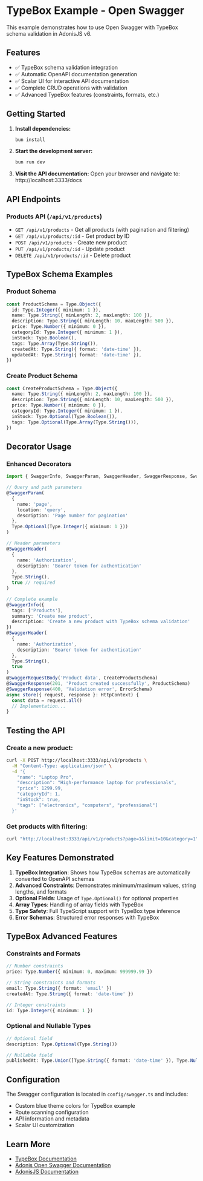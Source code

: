 # TypeBox Example - Open Swagger

This example demonstrates how to use Open Swagger with TypeBox schema validation in AdonisJS v6.

## Features

- ✅ TypeBox schema validation integration
- ✅ Automatic OpenAPI documentation generation
- ✅ Scalar UI for interactive API documentation
- ✅ Complete CRUD operations with validation
- ✅ Advanced TypeBox features (constraints, formats, etc.)

## Getting Started

1. **Install dependencies:**

   ```bash
   bun install
   ```

2. **Start the development server:**

   ```bash
   bun run dev
   ```

3. **Visit the API documentation:**
   Open your browser and navigate to: http://localhost:3333/docs

## API Endpoints

### Products API (`/api/v1/products`)

- `GET /api/v1/products` - Get all products (with pagination and filtering)
- `GET /api/v1/products/:id` - Get product by ID
- `POST /api/v1/products` - Create new product
- `PUT /api/v1/products/:id` - Update product
- `DELETE /api/v1/products/:id` - Delete product

## TypeBox Schema Examples

### Product Schema

```typescript
const ProductSchema = Type.Object({
  id: Type.Integer({ minimum: 1 }),
  name: Type.String({ minLength: 2, maxLength: 100 }),
  description: Type.String({ minLength: 10, maxLength: 500 }),
  price: Type.Number({ minimum: 0 }),
  categoryId: Type.Integer({ minimum: 1 }),
  inStock: Type.Boolean(),
  tags: Type.Array(Type.String()),
  createdAt: Type.String({ format: 'date-time' }),
  updatedAt: Type.String({ format: 'date-time' }),
})
```

### Create Product Schema

```typescript
const CreateProductSchema = Type.Object({
  name: Type.String({ minLength: 2, maxLength: 100 }),
  description: Type.String({ minLength: 10, maxLength: 500 }),
  price: Type.Number({ minimum: 0 }),
  categoryId: Type.Integer({ minimum: 1 }),
  inStock: Type.Optional(Type.Boolean()),
  tags: Type.Optional(Type.Array(Type.String())),
})
```

## Decorator Usage

### Enhanced Decorators

```typescript
import { SwaggerInfo, SwaggerParam, SwaggerHeader, SwaggerResponse, SwaggerRequestBody } from 'adonis-open-swagger'

// Query and path parameters
@SwaggerParam(
  {
    name: 'page',
    location: 'query',
    description: 'Page number for pagination'
  },
  Type.Optional(Type.Integer({ minimum: 1 }))
)

// Header parameters
@SwaggerHeader(
  {
    name: 'Authorization',
    description: 'Bearer token for authentication'
  },
  Type.String(),
  true // required
)

// Complete example
@SwaggerInfo({
  tags: ['Products'],
  summary: 'Create new product',
  description: 'Create a new product with TypeBox schema validation'
})
@SwaggerHeader(
  {
    name: 'Authorization',
    description: 'Bearer token for authentication'
  },
  Type.String(),
  true
)
@SwaggerRequestBody('Product data', CreateProductSchema)
@SwaggerResponse(201, 'Product created successfully', ProductSchema)
@SwaggerResponse(400, 'Validation error', ErrorSchema)
async store({ request, response }: HttpContext) {
  const data = request.all()
  // Implementation...
}
```

## Testing the API

### Create a new product:

```bash
curl -X POST http://localhost:3333/api/v1/products \
  -H "Content-Type: application/json" \
  -d '{
    "name": "Laptop Pro",
    "description": "High-performance laptop for professionals",
    "price": 1299.99,
    "categoryId": 1,
    "inStock": true,
    "tags": ["electronics", "computers", "professional"]
  }'
```

### Get products with filtering:

```bash
curl "http://localhost:3333/api/v1/products?page=1&limit=10&category=1"
```

## Key Features Demonstrated

1. **TypeBox Integration**: Shows how TypeBox schemas are automatically converted to OpenAPI schemas
2. **Advanced Constraints**: Demonstrates minimum/maximum values, string lengths, and formats
3. **Optional Fields**: Usage of `Type.Optional()` for optional properties
4. **Array Types**: Handling of array fields with TypeBox
5. **Type Safety**: Full TypeScript support with TypeBox type inference
6. **Error Schemas**: Structured error responses with TypeBox

## TypeBox Advanced Features

### Constraints and Formats

```typescript
// Number constraints
price: Type.Number({ minimum: 0, maximum: 999999.99 })

// String constraints and formats
email: Type.String({ format: 'email' })
createdAt: Type.String({ format: 'date-time' })

// Integer constraints
id: Type.Integer({ minimum: 1 })
```

### Optional and Nullable Types

```typescript
// Optional field
description: Type.Optional(Type.String())

// Nullable field
publishedAt: Type.Union([Type.String({ format: 'date-time' }), Type.Null()])
```

## Configuration

The Swagger configuration is located in `config/swagger.ts` and includes:

- Custom blue theme colors for TypeBox example
- Route scanning configuration
- API information and metadata
- Scalar UI customization

## Learn More

- [TypeBox Documentation](https://github.com/sinclairzx81/typebox)
- [Adonis Open Swagger Documentation](https://github.com/devoresyah/adonis-open-swagger)
- [AdonisJS Documentation](https://adonisjs.com/)
